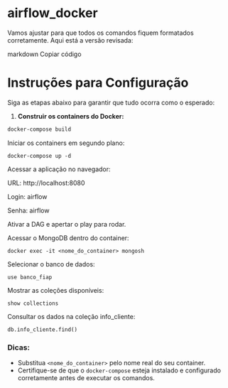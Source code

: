 # airflow_docker

Vamos ajustar para que todos os comandos fiquem formatados corretamente. Aqui está a versão revisada:

markdown
Copiar código
# Instruções para Configuração

Siga as etapas abaixo para garantir que tudo ocorra como o esperado:

 1. **Construir os containers do Docker:**
   ```bash
   docker-compose build
   ```
Iniciar os containers em segundo plano:

```
docker-compose up -d
```
Acessar a aplicação no navegador:

URL: http://localhost:8080

Login: airflow

Senha: airflow

Ativar a DAG e apertar o play para rodar.

Acessar o MongoDB dentro do container:
```
docker exec -it <nome_do_container> mongosh
```

Selecionar o banco de dados:

```
use banco_fiap
```

Mostrar as coleções disponíveis:

```
show collections
```

Consultar os dados na coleção info_cliente:

```
db.info_cliente.find()
```


### Dicas:
- Substitua `<nome_do_container>` pelo nome real do seu container.
- Certifique-se de que o `docker-compose` esteja instalado e configurado corretamente antes de executar os comandos.


